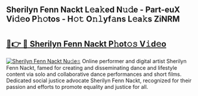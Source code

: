 ## Sherilyn Fenn Nackt L𝚎a𝚔ed N𝚞𝚍e - Part-euX Vi𝚍𝚎o P𝚑𝚘tos - H𝚘𝚝 O𝚗𝚕yf𝚊ns L𝚎a𝚔s ZiNRM

# <h2><a href="http://kf19q23.oniu.top/?m=Sherilyn+Fenn+Nackt">🔗👉 🔴 Sherilyn Fenn Nackt P𝚑ot𝚘𝚜 V𝚒d𝚎o</a></h2>

[![Sherilyn Fenn Nackt Nu𝚍e𝚜](https://i.imgur.com/0qMVB7G.gif)](http://kf19q23.oniu.top/?m=Sherilyn+Fenn+Nackt)
Online performer and digital artist Sherilyn Fenn Nackt, famed for creating and disseminating dance and lifestyle content via solo and collaborative dance performances and short films. Dedicated social justice advocate Sherilyn Fenn Nackt, recognized for their passion and efforts to promote equality and justice for all.  

